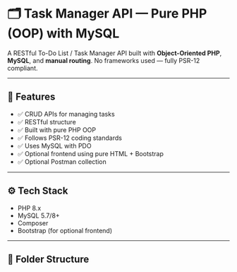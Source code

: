 # 🗂️ Task Manager API — Pure PHP (OOP) with MySQL

A RESTful To-Do List / Task Manager API built with **Object-Oriented PHP**, **MySQL**, and **manual routing**. No frameworks used — fully PSR-12 compliant.

---

## 🚀 Features

- ✅ CRUD APIs for managing tasks
- ✅ RESTful structure
- ✅ Built with pure PHP OOP
- ✅ Follows PSR-12 coding standards
- ✅ Uses MySQL with PDO
- ✅ Optional frontend using pure HTML + Bootstrap
- ✅ Optional Postman collection

---

## ⚙️ Tech Stack

- PHP 8.x
- MySQL 5.7/8+
- Composer
- Bootstrap (for optional frontend)

---

## 📂 Folder Structure

